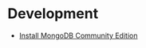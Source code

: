 # Development

- [Install MongoDB Community Edition](https://docs.mongodb.com/manual/installation/)
